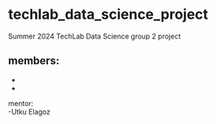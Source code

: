 # techlab_data_science_project
Summer 2024 TechLab Data Science group 2 project

members:  
-
-
-

mentor:  
-Utku Elagoz

